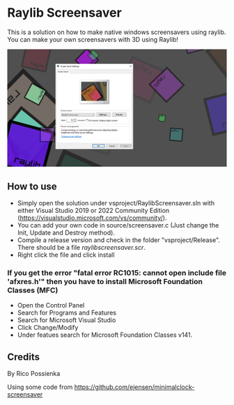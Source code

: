 # Raylib Screensaver

This is a solution on how to make native windows screensavers using raylib.
You can make your own screensavers with 3D using Raylib!

![screenshot](doc/example.png)

## How to use

- Simply open the solution under vsproject/RaylibScreensaver.sln with either Visual Studio 2019 or 2022 Community Edition (https://visualstudio.microsoft.com/vs/community/).
- You can add your own code in source/screensaver.c (Just change the Init, Update and Destroy method).
- Compile a release version and check in the folder "vsproject/Release". There should be a file *raylibscreensaver.scr*.
- Right click the file and click install

### If you get the error "fatal error RC1015: cannot open include file 'afxres.h'" then you have to install Microsoft Foundation Classes (MFC)
- Open the Control Panel
- Search for Programs and Features
- Search for Microsoft Visual Studio 
- Click Change/Modify
- Under featues search for  Microsoft Foundation Classes v141.

## Credits

By Rico Possienka

Using some code from https://github.com/ejensen/minimalclock-screensaver
